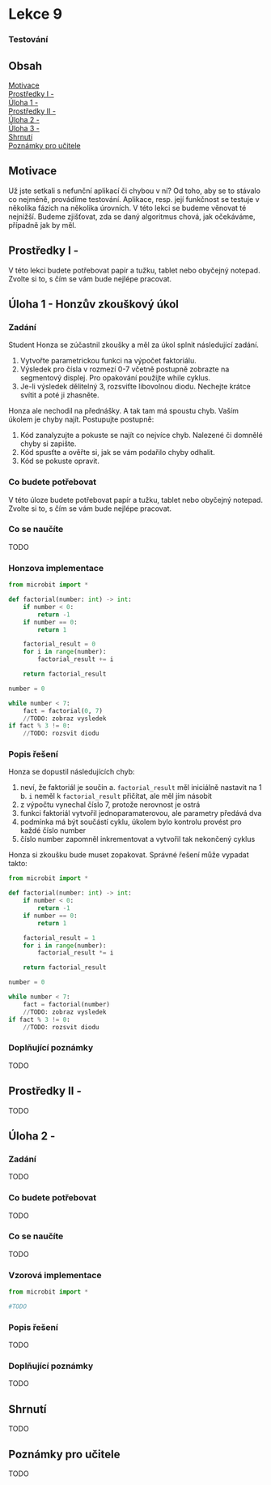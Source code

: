 # Lekce 9
### Testování

## Obsah
[Motivace](#motivace)  
[Prostředky I - ](#resources1)  
[Úloha 1 - ](#assignment1)  
[Prostředky II - ](#resources2)  
[Úloha 2 - ](#assignment2)  
[Úloha 3 - ](#assignment3)  
[Shrnutí](#conclusion)  
[Poznámky pro učitele](#pozn)  

## Motivace <a name="motivace"/>
Už jste setkali s nefunční aplikací či chybou v ní? Od toho, aby se to stávalo co nejméně, provádíme testování.
Aplikace, resp. její funkčnost se testuje v několika fázích na několika úrovních. V této lekci se budeme věnovat té nejnižší. Budeme zjišťovat, zda se daný algoritmus chová, jak očekáváme, případně jak by měl.
## Prostředky I - <a name="resources1"/>
V této lekci budete potřebovat papír a tužku, tablet nebo obyčejný notepad. Zvolte si to, s čím se vám bude nejlépe pracovat.
## Úloha 1 - Honzův zkouškový úkol <a name="assignment1"/>
### Zadání
Student Honza se zúčastnil zkoušky a měl za úkol splnit následující zadání.
1. Vytvořte parametrickou funkci na výpočet faktoriálu.
2. Výsledek pro čísla v rozmezí 0-7 včetně postupně zobrazte na segmentový displej. Pro opakování použijte while cyklus.
3. Je-li výsledek dělitelný 3, rozsviťte libovolnou diodu. Nechejte krátce svítit a poté ji zhasněte.

Honza ale nechodil na přednášky. A tak tam má spoustu chyb. Vaším úkolem je chyby najít.
Postupujte postupně:
1. Kód zanalyzujte a pokuste se najít co nejvíce chyb. Nalezené či domnělé chyby si zapište.
2. Kód spusťte a ověřte si, jak se vám podařilo chyby odhalit.
3. Kód se pokuste opravit.
### Co budete potřebovat
V této úloze budete potřebovat papír a tužku, tablet nebo obyčejný notepad. Zvolte si to, s čím se vám bude nejlépe pracovat.
### Co se naučíte
TODO
### Honzova implementace
```python
from microbit import * 

def factorial(number: int) -> int:
    if number < 0:
        return -1
    if number == 0:
        return 1

    factorial_result = 0
    for i in range(number):
        factorial_result += i

    return factorial_result

number = 0

while number < 7:
    fact = factorial(0, 7)
    //TODO: zobraz vysledek
if fact % 3 != 0:
    //TODO: rozsvit diodu
```

### Popis řešení
Honza se dopustil následujících chyb:
1. neví, že faktoriál je součin
    a. `factorial_result` měl iniciálně nastavit na 1
    b. `i` neměl k `factorial_result` přičítat, ale měl jím násobit
2. z výpočtu vynechal číslo 7, protože nerovnost je ostrá
3. funkci faktoriál vytvořil jednoparamaterovou, ale parametry předává dva
4. podmínka má být součástí cyklu, úkolem bylo kontrolu provést pro každé číslo number
5. číslo number zapomněl inkrementovat a vytvořil tak nekončený cyklus

Honza si zkoušku bude muset zopakovat.
Správné řešení může vypadat takto:
```python
from microbit import * 

def factorial(number: int) -> int:
    if number < 0:
        return -1
    if number == 0:
        return 1

    factorial_result = 1
    for i in range(number):
        factorial_result *= i

    return factorial_result

number = 0

while number < 7:
    fact = factorial(number)
    //TODO: zobraz vysledek
if fact % 3 != 0:
    //TODO: rozsvit diodu
```
### Doplňující poznámky 
TODO
## Prostředky II -  <a name="resources2"/>
TODO
## Úloha 2 - <a name="assignment3"/>
### Zadání
TODO
### Co budete potřebovat
TODO
### Co se naučíte
TODO
### Vzorová implementace
```python
from microbit import * 

#TODO
```

### Popis řešení
TODO
### Doplňující poznámky 
TODO
## Shrnutí <a name="conclusion"/>
TODO
## Poznámky pro učitele <a name="pozn"/>
TODO

